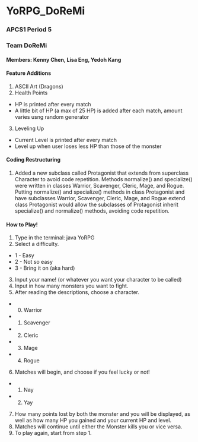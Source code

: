 # YoRPG_DoReMi

### APCS1 Period 5
### Team DoReMi
#### Members: Kenny Chen, Lisa Eng, Yedoh Kang

#### Feature Additions
1. ASCII Art (Dragons)
2. Health Points
  * HP is printed after every match
  * A little bit of HP (a max of 25 HP) is added after each match, amount varies usng random generator
3. Leveling Up
  * Current Level is printed after every match
  * Level up when user loses less HP than those of the monster
  

#### Coding Restructuring
1. Added a new subclass called Protagonist that extends from superclass Character to avoid code repetition. Methods normalize() and specialize() were written in classes Warrior, Scavenger, Cleric, Mage, and Rogue. Putting normalize() and specialize() methods in class Protagonist and have subclasses Warrior, Scavenger, Cleric, Mage, and Rogue extend class Protagonist would allow the subclasses of Protagonist inherit specialize() and normalize() methods, avoiding code repetition.

#### How to Play!
1. Type in the terminal: java YoRPG
2. Select a difficulty.
  * 1 - Easy
  * 2 - Not so easy
  * 3 - Bring it on (aka hard)
3. Input your name! (or whatever you want your character to be called)
4. Input in how many monsters you want to fight.
5. After reading the descriptions, choose a character.
  * 0. Warrior
  * 1. Scavenger
  * 2. Cleric
  * 3. Mage
  * 4. Rogue
6. Matches will begin, and choose if you feel lucky or not!
  * 1. Nay
  * 2. Yay
7. How many points lost by both the monster and you will be displayed, as well as how many HP you gained and your current HP and level.
8. Matches will continue until either the Monster kills you or vice versa.
9. To play again, start from step 1.





